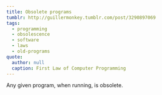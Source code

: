 ```yaml
---
title: Obsolete programs
tumblr: http://guillermonkey.tumblr.com/post/3290897069
tags:
  - programming
  - obsolescence
  - software
  - laws
  - old-programs
quote:
  author: null
  caption: First Law of Computer Programming
---
```


Any given program, when running, is obsolete.
